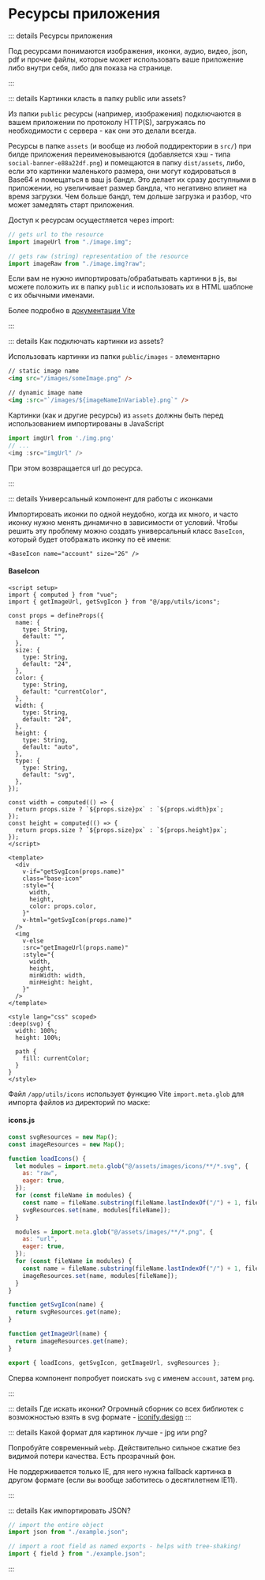 <!-- TODO: -->

# Ресурсы приложения

::: details Ресурсы приложения

Под ресурсами понимаются изображения, иконки, аудио, видео, json, pdf и прочие файлы, которые может использовать ваше приложение либо внутри себя, либо для показа на странице.

:::

::: details Картинки класть в папку public или assets?

Из папки `public` ресурсы (например, изображения) подключаются в вашем приложении по протоколу HTTP(S), загружаясь по необходимости с сервера - как они это делали всегда.

Ресурсы в папке `assets` (и вообще из любой поддиректории в `src/`) при билде приложения переименовываются (добавляется хэш - типа `social-banner-e88a22df.png`) и помещаются в папку `dist/assets`, либо, если это картинки маленького размера, они могут кодироваться в Base64 и помещаться в ваш js бандл. Это делает их сразу доступными в приложении, но увеличивает размер бандла, что негативно влияет на время загрузки. Чем больше бандл, тем дольше загрузка и разбор, что может замедлять старт приложения.

Доступ к ресурсам осущестляется через import:

```js
// gets url to the resource
import imageUrl from "./image.img";

// gets raw (string) representation of the resource
import imageRaw from "./image.img?raw";
```

Если вам не нужно импортировать/обрабатывать картинки в js, вы можете положить их в папку `public` и использовать их в HTML шаблоне с их обычными именами.

Более подробно в [документации Vite](https://vitejs.dev/guide/assets.html)

:::

::: details Как подключать картинки из assets?

Использовать картинки из папки `public/images` - элементарно

```html
// static image name
<img src="/images/someImage.png" />

// dynamic image name
<img :src="`/images/${imageNameInVariable}.png`" />
```

Картинки (как и другие ресурсы) из `assets` должны быть перед использованием импортированы в JavaScript

```js
import imgUrl from './img.png'
// ...
<img :src="imgUrl" />
```

При этом возвращается url до ресурса.

:::

::: details Универсальный компонент для работы с иконками

Импортировать иконки по одной неудобно, когда их много, и часто иконку нужно менять динамично в зависимости от условий. Чтобы решить эту проблему можно создать универсальный класс `BaseIcon`, который будет отображать иконку по её имени:

```vue
<BaseIcon name="account" size="26" />
```

#### BaseIcon

```vue
<script setup>
import { computed } from "vue";
import { getImageUrl, getSvgIcon } from "@/app/utils/icons";

const props = defineProps({
  name: {
    type: String,
    default: "",
  },
  size: {
    type: String,
    default: "24",
  },
  color: {
    type: String,
    default: "currentColor",
  },
  width: {
    type: String,
    default: "24",
  },
  height: {
    type: String,
    default: "auto",
  },
  type: {
    type: String,
    default: "svg",
  },
});

const width = computed(() => {
  return props.size ? `${props.size}px` : `${props.width}px`;
});
const height = computed(() => {
  return props.size ? `${props.size}px` : `${props.height}px`;
});
</script>

<template>
  <div
    v-if="getSvgIcon(props.name)"
    class="base-icon"
    :style="{
      width,
      height,
      color: props.color,
    }"
    v-html="getSvgIcon(props.name)"
  />
  <img
    v-else
    :src="getImageUrl(props.name)"
    :style="{
      width,
      height,
      minWidth: width,
      minHeight: height,
    }"
  />
</template>

<style lang="css" scoped>
:deep(svg) {
  width: 100%;
  height: 100%;

  path {
    fill: currentColor;
  }
}
</style>
```

Файл `/app/utils/icons` использует функцию Vite `import.meta.glob` для импорта файлов из директорий по маске:

#### icons.js

```js
const svgResources = new Map();
const imageResources = new Map();

function loadIcons() {
  let modules = import.meta.glob("@/assets/images/icons/**/*.svg", {
    as: "raw",
    eager: true,
  });
  for (const fileName in modules) {
    const name = fileName.substring(fileName.lastIndexOf("/") + 1, fileName.length - 4);
    svgResources.set(name, modules[fileName]);
  }

  modules = import.meta.glob("@/assets/images/**/*.png", {
    as: "url",
    eager: true,
  });
  for (const fileName in modules) {
    const name = fileName.substring(fileName.lastIndexOf("/") + 1, fileName.length - 4);
    imageResources.set(name, modules[fileName]);
  }
}

function getSvgIcon(name) {
  return svgResources.get(name);
}

function getImageUrl(name) {
  return imageResources.get(name);
}

export { loadIcons, getSvgIcon, getImageUrl, svgResources };
```

Сперва компонент попробует поискать `svg` с именем `account`, затем `png`.

:::

::: details Где искать иконки?
Огромный сборник со всех библиотек с возможностью взять в svg формате - [iconify.design](https://iconify.design/)
:::

::: details Какой формат для картинок лучше - jpg или png?

Попробуйте современный `webp`. Действительно сильное сжатие без видимой потери качества. Есть прозрачный фон.

Не поддерживается только IE, для него нужна fallback картинка в другом формате (если вы вообще заботитесь о десятилетнем IE11).

:::

::: details Как импортировать JSON?

```js
// import the entire object
import json from "./example.json";

// import a root field as named exports - helps with tree-shaking!
import { field } from "./example.json";
```

:::
